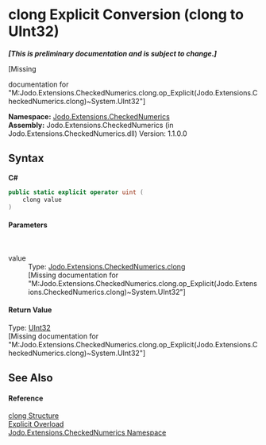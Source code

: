 # clong&nbsp;Explicit Conversion (clong to UInt32)
 _**\[This is preliminary documentation and is subject to change.\]**_

\[Missing <summary> documentation for "M:Jodo.Extensions.CheckedNumerics.clong.op_Explicit(Jodo.Extensions.CheckedNumerics.clong)~System.UInt32"\]

**Namespace:**&nbsp;<a href="N_Jodo_Extensions_CheckedNumerics">Jodo.Extensions.CheckedNumerics</a><br />**Assembly:**&nbsp;Jodo.Extensions.CheckedNumerics (in Jodo.Extensions.CheckedNumerics.dll) Version: 1.1.0.0

## Syntax

**C#**<br />
``` C#
public static explicit operator uint (
	clong value
)
```


#### Parameters
&nbsp;<dl><dt>value</dt><dd>Type: <a href="T_Jodo_Extensions_CheckedNumerics_clong">Jodo.Extensions.CheckedNumerics.clong</a><br />\[Missing <param name="value"/> documentation for "M:Jodo.Extensions.CheckedNumerics.clong.op_Explicit(Jodo.Extensions.CheckedNumerics.clong)~System.UInt32"\]</dd></dl>

#### Return Value
Type: <a href="https://docs.microsoft.com/dotnet/api/system.uint32" target="_blank" rel="noopener noreferrer">UInt32</a><br />\[Missing <returns> documentation for "M:Jodo.Extensions.CheckedNumerics.clong.op_Explicit(Jodo.Extensions.CheckedNumerics.clong)~System.UInt32"\]

## See Also


#### Reference
<a href="T_Jodo_Extensions_CheckedNumerics_clong">clong Structure</a><br /><a href="Overload_Jodo_Extensions_CheckedNumerics_clong_op_Explicit">Explicit Overload</a><br /><a href="N_Jodo_Extensions_CheckedNumerics">Jodo.Extensions.CheckedNumerics Namespace</a><br />